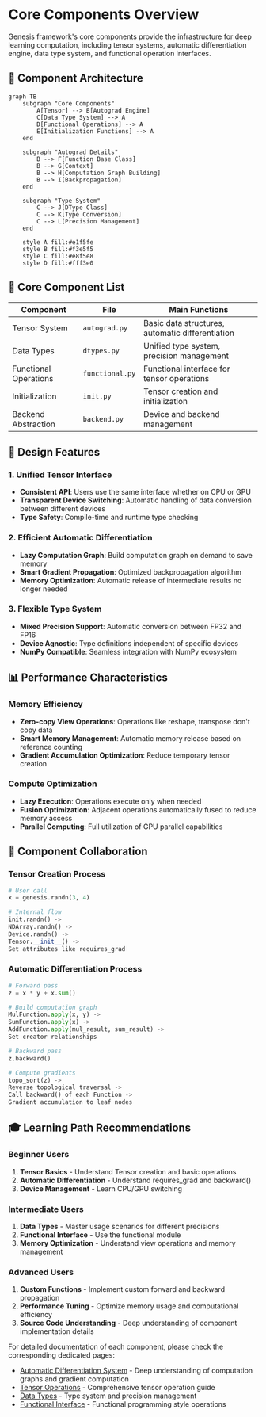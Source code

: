 # Core Components Overview

Genesis framework's core components provide the infrastructure for deep learning computation, including tensor systems, automatic differentiation engine, data type system, and functional operation interfaces.

## 🧩 Component Architecture

```mermaid
graph TB
    subgraph "Core Components"
        A[Tensor] --> B[Autograd Engine]
        C[Data Type System] --> A
        D[Functional Operations] --> A
        E[Initialization Functions] --> A
    end
    
    subgraph "Autograd Details"
        B --> F[Function Base Class]
        B --> G[Context]
        B --> H[Computation Graph Building]
        B --> I[Backpropagation]
    end
    
    subgraph "Type System"
        C --> J[DType Class]
        C --> K[Type Conversion]
        C --> L[Precision Management]
    end
    
    style A fill:#e1f5fe
    style B fill:#f3e5f5
    style C fill:#e8f5e8
    style D fill:#fff3e0
```

## 🎯 Core Component List

| Component | File | Main Functions | 
|-----------|------|----------------|
| Tensor System | `autograd.py` | Basic data structures, automatic differentiation |
| Data Types | `dtypes.py` | Unified type system, precision management |
| Functional Operations | `functional.py` | Functional interface for tensor operations |
| Initialization | `init.py` | Tensor creation and initialization |
| Backend Abstraction | `backend.py` | Device and backend management |

## 🚀 Design Features

### 1. Unified Tensor Interface
- **Consistent API**: Users use the same interface whether on CPU or GPU
- **Transparent Device Switching**: Automatic handling of data conversion between different devices
- **Type Safety**: Compile-time and runtime type checking

### 2. Efficient Automatic Differentiation
- **Lazy Computation Graph**: Build computation graph on demand to save memory
- **Smart Gradient Propagation**: Optimized backpropagation algorithm
- **Memory Optimization**: Automatic release of intermediate results no longer needed

### 3. Flexible Type System
- **Mixed Precision Support**: Automatic conversion between FP32 and FP16
- **Device Agnostic**: Type definitions independent of specific devices
- **NumPy Compatible**: Seamless integration with NumPy ecosystem

## 📊 Performance Characteristics

### Memory Efficiency
- **Zero-copy View Operations**: Operations like reshape, transpose don't copy data
- **Smart Memory Management**: Automatic memory release based on reference counting
- **Gradient Accumulation Optimization**: Reduce temporary tensor creation

### Compute Optimization  
- **Lazy Execution**: Operations execute only when needed
- **Fusion Optimization**: Adjacent operations automatically fused to reduce memory access
- **Parallel Computing**: Full utilization of GPU parallel capabilities

## 🔗 Component Collaboration

### Tensor Creation Process
```python
# User call
x = genesis.randn(3, 4)

# Internal flow
init.randn() -> 
NDArray.randn() -> 
Device.randn() -> 
Tensor.__init__() ->
Set attributes like requires_grad
```

### Automatic Differentiation Process
```python
# Forward pass
z = x * y + x.sum()

# Build computation graph
MulFunction.apply(x, y) -> 
SumFunction.apply(x) ->
AddFunction.apply(mul_result, sum_result) ->
Set creator relationships

# Backward pass
z.backward()

# Compute gradients
topo_sort(z) ->
Reverse topological traversal ->
Call backward() of each Function ->
Gradient accumulation to leaf nodes
```

## 🎓 Learning Path Recommendations

### Beginner Users
1. **Tensor Basics** - Understand Tensor creation and basic operations
2. **Automatic Differentiation** - Understand requires_grad and backward()
3. **Device Management** - Learn CPU/GPU switching

### Intermediate Users  
1. **Data Types** - Master usage scenarios for different precisions
2. **Functional Interface** - Use the functional module
3. **Memory Optimization** - Understand view operations and memory management

### Advanced Users
1. **Custom Functions** - Implement custom forward and backward propagation
2. **Performance Tuning** - Optimize memory usage and computational efficiency
3. **Source Code Understanding** - Deep understanding of component implementation details

For detailed documentation of each component, please check the corresponding dedicated pages:

- [Automatic Differentiation System](autograd.md) - Deep understanding of computation graphs and gradient computation
- [Tensor Operations](tensor.md) - Comprehensive tensor operation guide  
- [Data Types](dtypes.md) - Type system and precision management
- [Functional Interface](functional.md) - Functional programming style operations